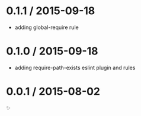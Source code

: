
0.1.1 / 2015-09-18
==================

  * adding global-require rule

0.1.0 / 2015-09-18
==================

  * adding require-path-exists eslint plugin and rules

0.0.1 / 2015-08-02
==================

:sparkles:
